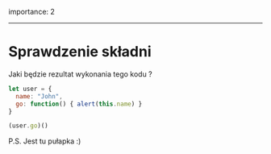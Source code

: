 importance: 2

---

# Sprawdzenie składni

Jaki będzie rezultat wykonania tego kodu ?


```js no-beautify
let user = {
  name: "John",
  go: function() { alert(this.name) }
}

(user.go)()
```

P.S. Jest tu pułapka :)
